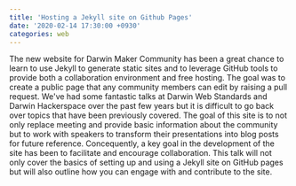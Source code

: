 ```yaml
---
title: 'Hosting a Jekyll site on Github Pages'
date: '2020-02-14 17:30:00 +0930'
categories: web
---
```


The new website for Darwin Maker Community has been a great chance to learn to use Jekyll to generate static sites and to leverage GitHub tools to provide both a collaboration environment and free hosting. The goal was to create a public page that any community members can edit by raising a pull request. We've had some fantastic talks at Darwin Web Standards and Darwin Hackerspace over the past few years but it is difficult to go back over topics that have been previously covered. The goal of this site is to not only replace meeting and provide basic information about the community but to work with speakers to transform their presentations into blog posts for future reference. Concequently, a key goal in the development of the site has been to facilitate and encourage collaboration. This talk will not only cover the basics of setting up and using a Jekyll site on GitHub pages but will also outline how you can engage with and contribute to the site.
